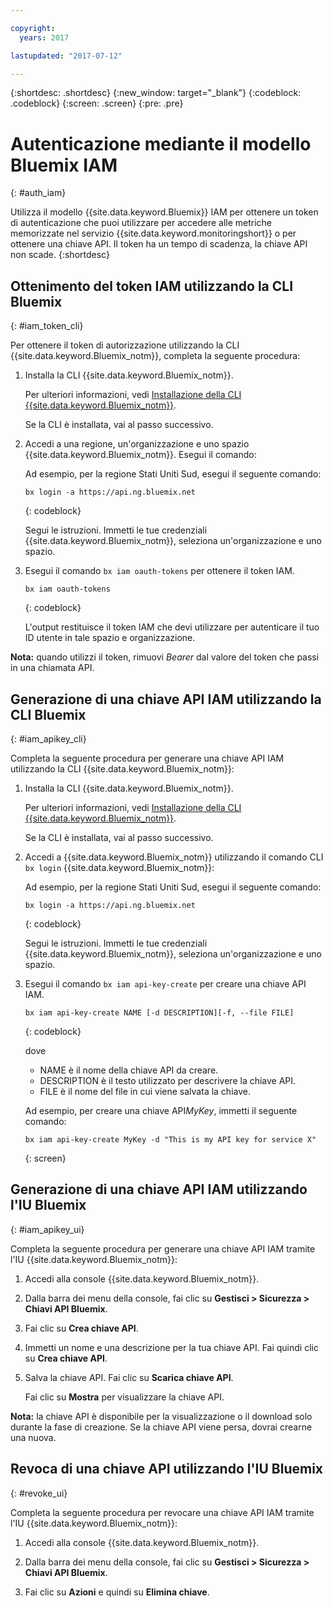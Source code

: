 ```yaml
---

copyright:
  years: 2017

lastupdated: "2017-07-12"

---
```



{:shortdesc: .shortdesc}
{:new_window: target="_blank"}
{:codeblock: .codeblock}
{:screen: .screen}
{:pre: .pre}


# Autenticazione mediante il modello Bluemix IAM
{: #auth_iam}

Utilizza il modello {{site.data.keyword.Bluemix}} IAM per ottenere un token di autenticazione che puoi utilizzare per accedere alle metriche memorizzate nel servizio {{site.data.keyword.monitoringshort}} o per ottenere una chiave API. Il token ha un tempo di scadenza, la chiave API non scade.
{:shortdesc}


## Ottenimento del token IAM utilizzando la CLI Bluemix 
{: #iam_token_cli}

Per ottenere il token di autorizzazione utilizzando la CLI {{site.data.keyword.Bluemix_notm}}, completa la seguente procedura:

1. Installa la CLI {{site.data.keyword.Bluemix_notm}}.

   Per ulteriori informazioni, vedi [Installazione della CLI {{site.data.keyword.Bluemix_notm}}](/docs/services/cloud-monitoring/qa/cli_qa.html#cli_qa).
   
   Se la CLI è installata, vai al passo successivo.
    
2. Accedi a una regione, un'organizzazione e uno spazio {{site.data.keyword.Bluemix_notm}}. Esegui il comando:

    Ad esempio, per la regione Stati Uniti Sud, esegui il seguente comando:
	
    ```
    bx login -a https://api.ng.bluemix.net
    ```
    {: codeblock}

    Segui le istruzioni. Immetti le tue credenziali {{site.data.keyword.Bluemix_notm}}, seleziona un'organizzazione e uno spazio.
	
3. Esegui il comando `bx iam oauth-tokens` per ottenere il token IAM.

    ```
	bx iam oauth-tokens
	```
	{: codeblock}
	
	L'output restituisce il token IAM che devi utilizzare per autenticare il tuo ID utente in tale spazio e organizzazione.

**Nota:** quando utilizzi il token, rimuovi *Bearer* dal valore del token che passi in una chiamata API.
		
		
## Generazione di una chiave API IAM utilizzando la CLI Bluemix
{: #iam_apikey_cli}

Completa la seguente procedura per generare una chiave API IAM utilizzando la CLI {{site.data.keyword.Bluemix_notm}}:

1. Installa la CLI {{site.data.keyword.Bluemix_notm}}.

   Per ulteriori informazioni, vedi [Installazione della CLI {{site.data.keyword.Bluemix_notm}}](/docs/services/cloud-monitoring/qa/cli_qa.html#cli_qa).

   Se la CLI è installata, vai al passo successivo.
	
2. Accedi a {{site.data.keyword.Bluemix_notm}} utilizzando il comando CLI `bx login` {{site.data.keyword.Bluemix_notm}}:

    Ad esempio, per la regione Stati Uniti Sud, esegui il seguente comando:
	
    ```
    bx login -a https://api.ng.bluemix.net
    ```
    {: codeblock}

    Segui le istruzioni. Immetti le tue credenziali {{site.data.keyword.Bluemix_notm}}, seleziona un'organizzazione e uno spazio.
 
3. Esegui il comando `bx iam api-key-create` per creare una chiave API IAM.

    ```
    bx iam api-key-create NAME [-d DESCRIPTION][-f, --file FILE]
	```
	{: codeblock} 
	
	dove
	
	* NAME è il nome della chiave API da creare.
	* DESCRIPTION è il testo utilizzato per descrivere la chiave API.
	* FILE è il nome del file in cui viene salvata la chiave.
	
    Ad esempio, per creare una chiave API*MyKey*, immetti il seguente comando:
	
	```
	bx iam api-key-create MyKey -d "This is my API key for service X" 
	```
	{: screen}
	
	
	
	
## Generazione di una chiave API IAM utilizzando l'IU Bluemix
{: #iam_apikey_ui}

Completa la seguente procedura per generare una chiave API IAM tramite l'IU {{site.data.keyword.Bluemix_notm}}:

1. Accedi alla console {{site.data.keyword.Bluemix_notm}}. 

2. Dalla barra dei menu della console, fai clic su **Gestisci > Sicurezza > Chiavi API Bluemix**.

3. Fai clic su **Crea chiave API**.

4. Immetti un nome e una descrizione per la tua chiave API. Fai quindi clic su **Crea chiave API**.

5. Salva la chiave API. Fai clic su **Scarica chiave API**.

    Fai clic su **Mostra** per visualizzare la chiave API.  

**Nota:** la chiave API è disponibile per la visualizzazione o il download solo durante la fase di creazione. Se la chiave API viene persa, dovrai crearne una nuova.  


	
## Revoca di una chiave API utilizzando l'IU Bluemix
{: #revoke_ui}
	
Completa la seguente procedura per revocare una chiave API IAM tramite l'IU {{site.data.keyword.Bluemix_notm}}:

1. Accedi alla console {{site.data.keyword.Bluemix_notm}}.

2. Dalla barra dei menu della console, fai clic su **Gestisci > Sicurezza > Chiavi API Bluemix**.

3. Fai clic su **Azioni** e quindi su **Elimina chiave**.





	

	
	
	
	
	
	

